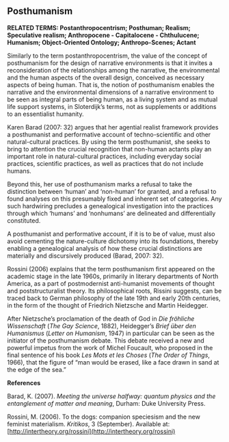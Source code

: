 ## Posthumanism

**RELATED TERMS: Postanthropocentrism; Posthuman; Realism; Speculative realism; Anthropocene - Capitalocene - Chthulucene; Humanism; Object-Oriented Ontology; Anthropo-Scenes; Actant**

Similarly to the term postanthropocentrism, the value of the concept of posthumanism for the design of narrative environments is that it invites a reconsideration of the relationships among the narrative, the environmental and the human aspects of the overall design, conceived as necessary aspects of being human. That is, the notion of posthumanism enables the narrative and the environmental dimensions of a narrative environment to be seen as integral parts of being human, as a living system and as mutual life support systems, in Sloterdijk’s terms, not as supplements or additions to an essentialist humanity.

Karen Barad (2007: 32) argues that her agential realist framework provides a posthumanist and performative account of techno-scientific and other natural-cultural practices. By using the term posthumanist, she seeks to bring to attention the crucial recognition that non-human actants play an important role in natural-cultural practices, including everyday social practices, scientific practices, as well as practices that do not include humans.

Beyond this, her use of posthumanism marks a refusal to take the distinction between ‘human’ and ‘non-human’ for granted, and a refusal to found analyses on this presumably fixed and inherent set of categories. Any such hardwiring precludes a genealogical investigation into the practices through which ‘humans’ and ‘nonhumans’ are delineated and differentially constituted.

A posthumanist and performative account, if it is to be of value, must also avoid cementing the nature-culture dichotomy into its foundations, thereby enabling a genealogical analysis of how these crucial distinctions are materially and discursively produced (Barad, 2007: 32).

Rossini (2006) explains that the term posthumanism first appeared on the academic stage in the late 1960s, primarily in literary departments of North America, as a part of postmodernist anti-humanist movements of thought and poststructuralist theory. Its philosophical roots, Rissini suggests, can be traced back to German philosophy of the late 19th and early 20th centuries, in the form of the thought of Friedrich Nietzsche and Martin Heidegger.

After Nietzsche’s proclamation of the death of God in _Die fröhliche Wissenschaft_ (_The Gay Science_, 1882), Heidegger’s _Brief über den Humanismus_ (_Letter on Humanism_, 1947) in particular can be seen as the initiator of the posthumanism debate. This debate received a new and powerful impetus from the work of Michel Foucault, who proposed in the final sentence of his book _Les Mots et les Choses_ (_The Order of Things_, 1966), that the figure of “man would be erased, like a face drawn in sand at the edge of the sea.”

**References**

Barad, K. (2007). _Meeting the universe halfway: quantum physics and the entanglement of matter and meaning_, Durham: Duke University Press.

Rossini, M. (2006). To the dogs: companion speciesism and the new feminist materialism. _Kritikos_, 3 (September). Available at: [http://intertheory.org/rossini](http://intertheory.org/rossini)

